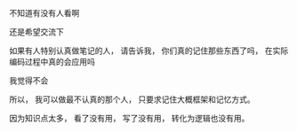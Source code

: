 不知道有没有人看啊

还是希望交流下

如果有人特别认真做笔记的人， 请告诉我， 你们真的记住那些东西了吗， 在实际编码过程中真的会应用吗

我觉得不会

所以， 我可以做最不认真的那个人， 只要求记住大概框架和记忆方式。 

因为知识点太多， 看了没有用， 写了没有用， 转化为逻辑也没有用。